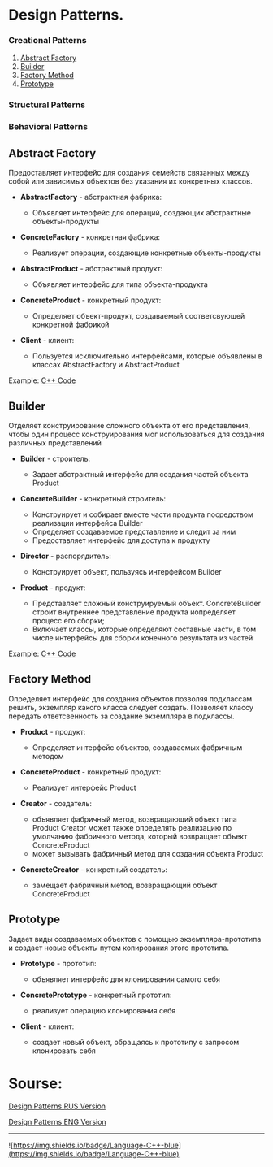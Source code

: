 # Design Patterns. 
### Creational Patterns
1. [Abstract Factory](#AbstractFactory)
2. [Builder](#Builder)
3. [Factory Method](#FactoryMethod)
3. [Prototype](#Prototype)
### Structural Patterns
### Behavioral Patterns
<!--  Abstract Factory -->
## Abstract Factory <a name="AbstractFactory"></a>
Предоставляет интерфейс для создания семейств связанных между собой или зависимых объектов без указания их конкретных классов.

+ **AbstractFactory** - абстрактная фабрика:

  - Объявляет интерфейс для операций, создающих абстрактные объекты-продукты

+ **ConcreteFactory** - конкретная фабрика:

  - Реализует операции, создающие конкретные объекты-продукты
    
+ **AbstractProduct** - абстрактный продукт:

  - Объявляет интерфейс для типа объекта-продукта

+ **ConcreteProduct** - конкретный продукт:

  - Определяет объект-продукт, создаваемый соответсвующей конкретной фабрикой
    
+ **Client** - клиент:

  - Пользуется исключительно интерфейсами, которые объявлены в классах AbstractFactory и AbstractProduct
    

Example: [C++ Code](https://github.com/imitatehappiness/BasicDesignPatterns/tree/main/patterns/creational/abstarctFactory) 

<!--  Builder -->
## Builder <a name="Builder"></a>
Отделяет конструирование сложного объекта от его представления, чтобы один процесс конструирования мог использоваться для создания различных представлений

+ **Builder** - строитель:

  - Задает абстрактный интерфейс для создания частей объекта Product
  
+ **СoncreteBuilder** - конкретный строитель:

  - Конструирует и собирает вместе части продукта посредством реализации интерфейса Builder
  - Определяет создаваемое представление и следит за ним
  - Предоставляет интерфейс для доступа к продукту

+ **Director** - распорядитель:

  - Конструирует объект, пользуясь интерфейсом Builder
  
+ **Product** - продукт:

  - Представляет сложный конструируемый объект. ConcreteBuilder строит внутреннее представление продукта иопределяет процесс его сборки;
  - Включает классы, которые определяют составные части, в том числе интерфейсы для сборки конечного результата из частей
  
Example: [C++ Code](https://github.com/imitatehappiness/BasicDesignPatterns/tree/main/patterns/creational/builder)

<!--  Factory Method -->
## Factory Method <a name="FactoryMethod"></a>
Определяет интерфейс для создания объектов позволяя подклассам решить, экземпляр какого класса следует создать. Позволяет классу передать ответсвенность за создание экземпляра в подклассы.

+ **Product** - продукт:

  - Определяет интерфейс объектов, создаваемых фабричным методом

+ **ConcreteProduct** - конкретный продукт:

  - Реализует интерфейс Product

+ **Creator** - создатель:

  - объявляет фабричный метод, возвращающий объект типа Product
Creator может также определять реализацию по умолчанию фабричного метода, который возвращает объект ConcreteProduct
  - может вызывать фабричный метод для создания объекта Product
  
+ **ConcreteCreator** - конкретный создатель:

  - замещает фабричный метод, возвращающий объект СoncreteProduct
  
 <!-- Example: [C++ Code](https://github.com/imitatehappiness/BasicDesignPatterns/blob/main/FactoryMethod.cpp) -->

<!--  Prototype -->
## Prototype <a name="Prototype"></a>

Задает виды создаваемых объектов с помощью экземпляра-прототипа и создает новые объекты путем копирования этого прототипа.

+ **Prototype** - прототип:

  - объявляет интерфейс для клонирования самого себя
  
+ **ConcretePrototype** - конкретный прототип:

  - реализует операцию клонирования себя

+ **Client** - клиент:

  - создает новый объект, обращаясь к прототипу с запросом клонировать
себя

 <!-- Example: [C++ Code](https://github.com/imitatehappiness/BasicDesignPatterns/blob/main/FactoryMethod.cpp) -->

# Sourse: 

[Design Patterns RUS Version](https://github.com/imitatehappiness/BasicDesignPatterns/files/9028323/default.pdf)

[Design Patterns ENG Version](https://github.com/imitatehappiness/BasicDesignPatterns/files/9028336/P020101022562155422801.pdf)

--- 
![https://img.shields.io/badge/Language-C++-blue](https://img.shields.io/badge/Language-C++-blue) 

